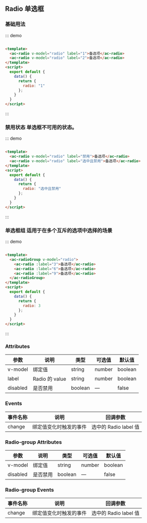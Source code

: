 ## Radio 单选框

### 基础用法

::: demo

```html

<template>
  <ac-radio v-model="radio" label="1">备选项</ac-radio>
  <ac-radio v-model="radio" label="2">备选项</ac-radio>
</template>
<script>
  export default {
    data() {
      return {
        radio: "1"
      };
    }
  }
</script>
```

:::

### 禁用状态 单选框不可用的状态。

::: demo

```html

<template>
  <ac-radio v-model="radio" label="禁用">备选项</ac-radio>
  <ac-radio v-model="radio" label="选中且禁用">备选项</ac-radio>
</template>
<script>
  export default {
    data() {
      return {
        radio: "选中且禁用"
      };
    }
  }
</script>
```

:::

### 单选框组 适用于在多个互斥的选项中选择的场景

::: demo

```html

<template>
  <ac-radioGroup v-model="radio">
    <ac-radio :label="3">备选项</ac-radio>
    <ac-radio :label="6">备选项</ac-radio>
    <ac-radio :label="9">备选项</ac-radio>
  </ac-radioGroup>
</template>
<script>
  export default {
    data() {
      return {
        radio: 3
      };
    }
  }
</script>
```

:::

### Attributes

| 参数 | 说明 | 类型 | 可选值 | 默认值 |
| ------ | ------ | ------ | ------ | ------ |
| v-model  | 绑定值  | string | number | boolean  | —  | — |
| label  | Radio 的 value  | string | number | boolean  | —  | — | 
| disabled  | 是否禁用  | boolean  | —  | false | 

### Events

| 事件名称 | 说明 | 回调参数 |
| ------ | ------ | ------ |
| change  | 绑定值变化时触发的事件  | 选中的 Radio label 值 | 

### Radio-group Attributes

| 参数 | 说明 | 类型 | 可选值 | 默认值 |
| ------ | ------ | ------ | ------ | ------ |
| v-model  | 绑定值  | string | number | boolean  | —  | — | 
| disabled  | 是否禁用  | boolean  | —  | false | 

### Radio-group Events

| 事件名称 | 说明 | 回调参数 |
| ------ | ------ | ------ |
| change  | 绑定值变化时触发的事件  | 选中的 Radio label 值 |